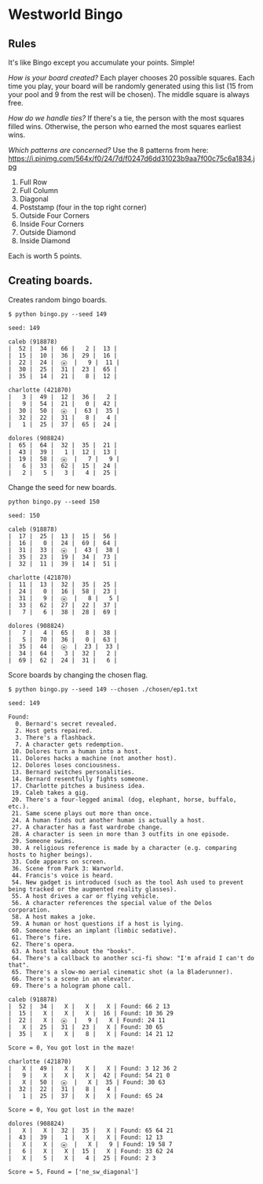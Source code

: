 # Westworld Bingo

## Rules

It's like Bingo except you accumulate your points. Simple!

*How is your board created?* Each player chooses 20 possible squares. Each time you play, your board will be randomly generated using this list (15 from your pool and 9 from the rest will be chosen). The middle square is always free.

*How do we handle ties?* If there's a tie, the person with the most squares filled wins. Otherwise, the person who earned the most squares earliest wins.

*Which patterns are concerned?* Use the 8 patterns from here: https://i.pinimg.com/564x/f0/24/7d/f0247d6dd31023b9aa7f00c75c6a1834.jpg

1. Full Row
2. Full Column
3. Diagonal
4. Poststamp (four in the top right corner)
5. Outside Four Corners
6. Inside Four Corners
7. Outside Diamond
8. Inside Diamond

Each is worth 5 points.


## Creating boards.

Creates random bingo boards.

```
$ python bingo.py --seed 149

seed: 149

caleb (918878)
|  52 |  34 |  66 |   2 |  13 |
|  15 |  10 |  36 |  29 |  16 |
|  22 |  24 |  ⓦ  |   9 |  11 |
|  30 |  25 |  31 |  23 |  65 |
|  35 |  14 |  21 |   8 |  12 |

charlotte (421870)
|   3 |  49 |  12 |  36 |   2 |
|   9 |  54 |  21 |   0 |  42 |
|  30 |  50 |  ⓦ  |  63 |  35 |
|  32 |  22 |  31 |   8 |   4 |
|   1 |  25 |  37 |  65 |  24 |

dolores (908824)
|  65 |  64 |  32 |  35 |  21 |
|  43 |  39 |   1 |  12 |  13 |
|  19 |  58 |  ⓦ  |   7 |   9 |
|   6 |  33 |  62 |  15 |  24 |
|   2 |   5 |   3 |   4 |  25 |
```

Change the seed for new boards.

```
python bingo.py --seed 150

seed: 150

caleb (918878)
|  17 |  25 |  13 |  15 |  56 |
|  16 |   0 |  24 |  69 |  64 |
|  31 |  33 |  ⓦ  |  43 |  38 |
|  35 |  23 |  19 |  34 |  73 |
|  32 |  11 |  39 |  14 |  51 |

charlotte (421870)
|  11 |  13 |  32 |  35 |  25 |
|  24 |   0 |  16 |  58 |  23 |
|  31 |   9 |  ⓦ  |   8 |   5 |
|  33 |  62 |  27 |  22 |  37 |
|   7 |   6 |  38 |  28 |  69 |

dolores (908824)
|   7 |   4 |  65 |   8 |  38 |
|   5 |  70 |  36 |   0 |  63 |
|  35 |  44 |  ⓦ  |  23 |  33 |
|  34 |  64 |   3 |  32 |   2 |
|  69 |  62 |  24 |  31 |   6 |
```

Score boards by changing the chosen flag.

```
$ python bingo.py --seed 149 --chosen ./chosen/ep1.txt

seed: 149

Found:
  0. Bernard's secret revealed.
  2. Host gets repaired.
  3. There's a flashback.
  7. A character gets redemption.
 10. Dolores turn a human into a host.
 11. Dolores hacks a machine (not another host).
 12. Dolores loses conciousness.
 13. Bernard switches personalities.
 14. Bernard resentfully fights someone.
 17. Charlotte pitches a business idea.
 19. Caleb takes a gig.
 20. There's a four-legged animal (dog, elephant, horse, buffalo, etc.).
 21. Same scene plays out more than once.
 24. A human finds out another human is actually a host.
 27. A character has a fast wardrobe change.
 28. A character is seen in more than 3 outfits in one episode.
 29. Someone swims.
 30. A religious reference is made by a character (e.g. comparing hosts to higher beings).
 33. Code appears on screen.
 36. Scene from Park 3: Warworld.
 44. Francis's voice is heard.
 54. New gadget is introduced (such as the tool Ash used to prevent being tracked or the augmented reality glasses).
 55. A host drives a car or flying vehicle.
 56. A character references the special value of the Delos corporation.
 58. A host makes a joke.
 59. A human or host questions if a host is lying.
 60. Someone takes an implant (limbic sedative).
 61. There's fire.
 62. There's opera.
 63. A host talks about the "books".
 64. There's a callback to another sci-fi show: "I'm afraid I can't do that".
 65. There's a slow-mo aerial cinematic shot (a la Bladerunner).
 66. There's a scene in an elevator.
 69. There's a hologram phone call.

caleb (918878)
|  52 |  34 |   X |   X |   X | Found: 66 2 13
|  15 |   X |   X |   X |  16 | Found: 10 36 29
|  22 |   X |  ⓦ  |   9 |   X | Found: 24 11
|   X |  25 |  31 |  23 |   X | Found: 30 65
|  35 |   X |   X |   8 |   X | Found: 14 21 12

Score = 0, You got lost in the maze!

charlotte (421870)
|   X |  49 |   X |   X |   X | Found: 3 12 36 2
|   9 |   X |   X |   X |  42 | Found: 54 21 0
|   X |  50 |  ⓦ  |   X |  35 | Found: 30 63
|  32 |  22 |  31 |   8 |   4 |
|   1 |  25 |  37 |   X |   X | Found: 65 24

Score = 0, You got lost in the maze!

dolores (908824)
|   X |   X |  32 |  35 |   X | Found: 65 64 21
|  43 |  39 |   1 |   X |   X | Found: 12 13
|   X |   X |  ⓦ  |   X |   9 | Found: 19 58 7
|   6 |   X |   X |  15 |   X | Found: 33 62 24
|   X |   5 |   X |   4 |  25 | Found: 2 3

Score = 5, Found = ['ne_sw_diagonal']
```
